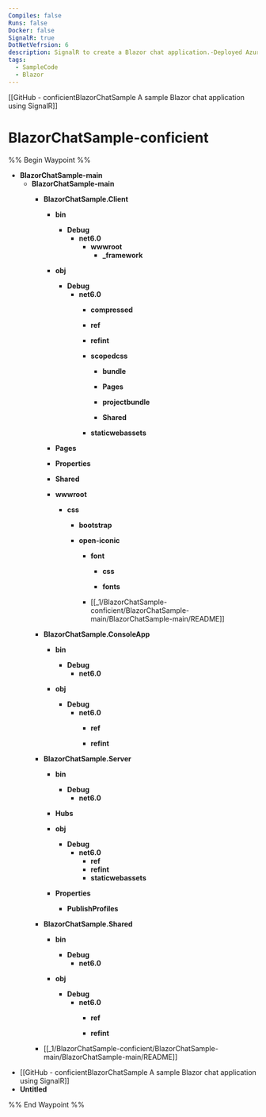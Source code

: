 ```yaml
---
Compiles: false
Runs: false
Docker: false
SignalR: true
DotNetVefrsion: 6
description: SignalR to create a Blazor chat application.-Deployed Azure.WASM
tags:
  - SampleCode
  - Blazor
---
```

[[GitHub - conficientBlazorChatSample A sample Blazor chat application using SignalR]]

# BlazorChatSample-conficient

%% Begin Waypoint %%
- **BlazorChatSample-main**
	- **BlazorChatSample-main**
		- **BlazorChatSample.Client**
			- **bin**
				- **Debug**
					- **net6.0**
						- **wwwroot**
							- **_framework**

			- **obj**
				- **Debug**
					- **net6.0**
						- **compressed**

						- **ref**

						- **refint**

						- **scopedcss**
							- **bundle**

							- **Pages**

							- **projectbundle**

							- **Shared**

						- **staticwebassets**

			- **Pages**

			- **Properties**

			- **Shared**

			- **wwwroot**
				- **css**
					- **bootstrap**

					- **open-iconic**
						- **font**
							- **css**

							- **fonts**

						- [[_1/BlazorChatSample-conficient/BlazorChatSample-main/BlazorChatSample-main/README]]
		- **BlazorChatSample.ConsoleApp**
			- **bin**
				- **Debug**
					- **net6.0**

			- **obj**
				- **Debug**
					- **net6.0**
						- **ref**

						- **refint**

		- **BlazorChatSample.Server**
			- **bin**
				- **Debug**
					- **net6.0**
			- **Hubs**

			- **obj**
				- **Debug**
					- **net6.0**
						- **ref**
						- **refint**
						- **staticwebassets**
			- **Properties**
				- **PublishProfiles**

		- **BlazorChatSample.Shared**
			- **bin**
				- **Debug**
					- **net6.0**

			- **obj**
				- **Debug**
					- **net6.0**
						- **ref**

						- **refint**

		- [[_1/BlazorChatSample-conficient/BlazorChatSample-main/BlazorChatSample-main/README]]
- [[GitHub - conficientBlazorChatSample A sample Blazor chat application using SignalR]]
- **Untitled**

%% End Waypoint %%
 
